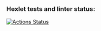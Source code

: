### Hexlet tests and linter status:
[![Actions Status](https://github.com/B0EB0DA/java-project-61/workflows/hexlet-check/badge.svg)](https://github.com/B0EB0DA/java-project-61/actions)